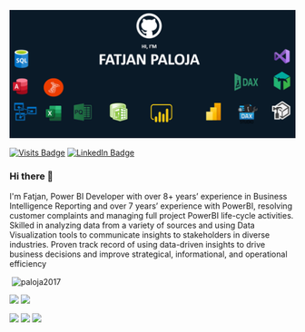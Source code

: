 
![Fatjan GitHub Banner](https://github.com/Paloja2017/Paloja2017/blob/main/My%20Banner.PNG)

[![Visits Badge](https://badges.pufler.dev/visits/Paloja2017/Paloja2017)](https:Paloja2017)
[![LinkedIn Badge](https://img.shields.io/badge/LinkedIn-Profile-informational?style=flat&logo=linkedin&logoColor=white&color=0D76A8)](https://www.linkedin.com/in/fatjan-paloja/)


### Hi there 👋

I'm Fatjan, Power BI Developer with over 8+ years’ experience in Business Intelligence Reporting and over 7 years’ experience with PowerBI, resolving customer complaints and managing full project PowerBI life-cycle activities. Skilled in analyzing data from a variety of sources and using Data Visualization tools to communicate insights to stakeholders in diverse industries. Proven track record of using data-driven insights to drive business decisions and improve strategical, informational, and operational efficiency

<p>&nbsp;<img align="center" src="https://github-readme-stats.vercel.app/api?username=paloja2017&show_icons=true&line_height=27&count_private=true&title_color=ffffff&text_color=c9cacc&icon_color=4AB097&bg_color=1A2B34" alt="paloja2017" /></p>


[](https://img.shields.io/badge/Code-Mashup-informational?style=flat=angular&logoColor=white&color=4AB197)
![](https://img.shields.io/badge/Code-DAX-informational?style=flat=ionic&logoColor=white&color=4AB197)
![](https://img.shields.io/badge/Code-SQL-informational?style=flat=react&logoColor=white&color=4AB197)




[](https://img.shields.io/badge/Style-CSS-informational?style=flat=css3&logoColor=white&color=4AB197)
![](https://img.shields.io/badge/Style-Tailwind-informational?style=flat=Tailwind-CSS&logoColor=white&color=4AB197)
![](https://img.shields.io/badge/Style-Sass-informational?style=flat=Sass&logoColor=white&color=4AB197)
![](https://img.shields.io/badge/Style-Stylus-informational?style=flat=Stylus&logoColor=white&color=4AB197)





